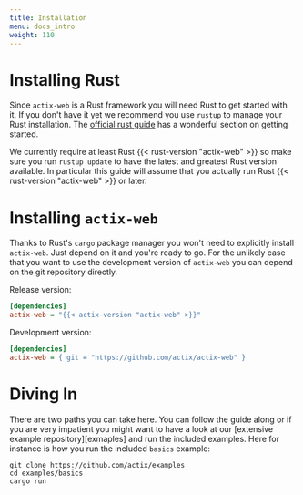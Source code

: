 ```yaml
---
title: Installation
menu: docs_intro
weight: 110
---
```


# Installing Rust

Since `actix-web` is a Rust framework you will need Rust to get started with it.  If you
don't have it yet we recommend you use `rustup` to manage your Rust installation.  The
[official rust guide][rustguide] has a wonderful section on getting started.

We currently require at least Rust {{< rust-version "actix-web" >}} so make sure you run
`rustup update` to have the latest and greatest Rust version available.  In particular
this guide will assume that you actually run Rust {{< rust-version "actix-web" >}} or later.

# Installing `actix-web`

Thanks to Rust's `cargo` package manager you won't need to explicitly install
`actix-web`.  Just depend on it and you're ready to go.  For the unlikely
case that you want to use the development version of `actix-web` you can
depend on the git repository directly.

Release version:

```ini
[dependencies]
actix-web = "{{< actix-version "actix-web" >}}"
```

Development version:

```ini
[dependencies]
actix-web = { git = "https://github.com/actix/actix-web" }
```

# Diving In

There are two paths you can take here.  You can follow the guide along or if you are very
impatient you might want to have a look at our [extensive example repository][exmaples]
and run the included examples.  Here for instance is how you run the included `basics`
example:

```
git clone https://github.com/actix/examples
cd examples/basics
cargo run
```

[rustguide]: https://doc.rust-lang.org/book/ch01-01-installation.html
[examples]: https://github.com/actix/examples
